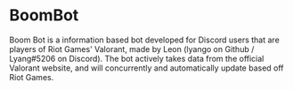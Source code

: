 # BoomBot
 Boom Bot is a information based bot developed for Discord users that are players of Riot Games' Valorant, made by Leon (lyango on Github / Lyang#5206 on Discord). The bot actively takes data from the official Valorant website, and will concurrently and automatically update based off Riot Games.
